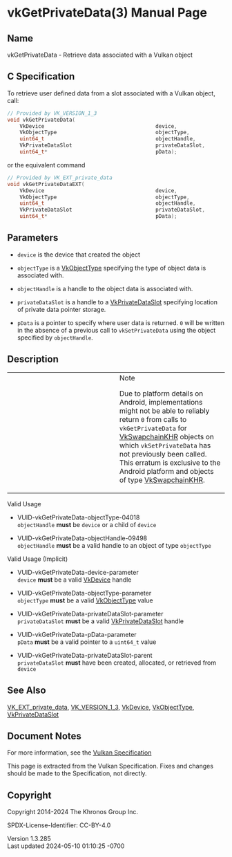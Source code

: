 # vkGetPrivateData(3) Manual Page

## Name

vkGetPrivateData - Retrieve data associated with a Vulkan object



## <a href="#_c_specification" class="anchor"></a>C Specification

To retrieve user defined data from a slot associated with a Vulkan
object, call:

``` c
// Provided by VK_VERSION_1_3
void vkGetPrivateData(
    VkDevice                                    device,
    VkObjectType                                objectType,
    uint64_t                                    objectHandle,
    VkPrivateDataSlot                           privateDataSlot,
    uint64_t*                                   pData);
```

or the equivalent command

``` c
// Provided by VK_EXT_private_data
void vkGetPrivateDataEXT(
    VkDevice                                    device,
    VkObjectType                                objectType,
    uint64_t                                    objectHandle,
    VkPrivateDataSlot                           privateDataSlot,
    uint64_t*                                   pData);
```

## <a href="#_parameters" class="anchor"></a>Parameters

- `device` is the device that created the object

- `objectType` is a [VkObjectType](https://registry.khronos.org/vulkan/specs/1.3-extensions/man/html/VkObjectType.html) specifying the
  type of object data is associated with.

- `objectHandle` is a handle to the object data is associated with.

- `privateDataSlot` is a handle to a
  [VkPrivateDataSlot](https://registry.khronos.org/vulkan/specs/1.3-extensions/man/html/VkPrivateDataSlot.html) specifying location of
  private data pointer storage.

- `pData` is a pointer to specify where user data is returned. `0` will
  be written in the absence of a previous call to `vkSetPrivateData`
  using the object specified by `objectHandle`.

## <a href="#_description" class="anchor"></a>Description

<table>
<colgroup>
<col style="width: 50%" />
<col style="width: 50%" />
</colgroup>
<tbody>
<tr class="odd">
<td class="icon"><em></em></td>
<td class="content">Note
<p>Due to platform details on Android, implementations might not be able
to reliably return <code>0</code> from calls to
<code>vkGetPrivateData</code> for <a
href="VkSwapchainKHR.html">VkSwapchainKHR</a> objects on which
<code>vkSetPrivateData</code> has not previously been called. This
erratum is exclusive to the Android platform and objects of type <a
href="VkSwapchainKHR.html">VkSwapchainKHR</a>.</p></td>
</tr>
</tbody>
</table>

Valid Usage

- <a href="#VUID-vkGetPrivateData-objectType-04018"
  id="VUID-vkGetPrivateData-objectType-04018"></a>
  VUID-vkGetPrivateData-objectType-04018  
  `objectHandle` **must** be `device` or a child of `device`

- <a href="#VUID-vkGetPrivateData-objectHandle-09498"
  id="VUID-vkGetPrivateData-objectHandle-09498"></a>
  VUID-vkGetPrivateData-objectHandle-09498  
  `objectHandle` **must** be a valid handle to an object of type
  `objectType`

Valid Usage (Implicit)

- <a href="#VUID-vkGetPrivateData-device-parameter"
  id="VUID-vkGetPrivateData-device-parameter"></a>
  VUID-vkGetPrivateData-device-parameter  
  `device` **must** be a valid [VkDevice](https://registry.khronos.org/vulkan/specs/1.3-extensions/man/html/VkDevice.html) handle

- <a href="#VUID-vkGetPrivateData-objectType-parameter"
  id="VUID-vkGetPrivateData-objectType-parameter"></a>
  VUID-vkGetPrivateData-objectType-parameter  
  `objectType` **must** be a valid [VkObjectType](https://registry.khronos.org/vulkan/specs/1.3-extensions/man/html/VkObjectType.html)
  value

- <a href="#VUID-vkGetPrivateData-privateDataSlot-parameter"
  id="VUID-vkGetPrivateData-privateDataSlot-parameter"></a>
  VUID-vkGetPrivateData-privateDataSlot-parameter  
  `privateDataSlot` **must** be a valid
  [VkPrivateDataSlot](https://registry.khronos.org/vulkan/specs/1.3-extensions/man/html/VkPrivateDataSlot.html) handle

- <a href="#VUID-vkGetPrivateData-pData-parameter"
  id="VUID-vkGetPrivateData-pData-parameter"></a>
  VUID-vkGetPrivateData-pData-parameter  
  `pData` **must** be a valid pointer to a `uint64_t` value

- <a href="#VUID-vkGetPrivateData-privateDataSlot-parent"
  id="VUID-vkGetPrivateData-privateDataSlot-parent"></a>
  VUID-vkGetPrivateData-privateDataSlot-parent  
  `privateDataSlot` **must** have been created, allocated, or retrieved
  from `device`

## <a href="#_see_also" class="anchor"></a>See Also

[VK_EXT_private_data](https://registry.khronos.org/vulkan/specs/1.3-extensions/man/html/VK_EXT_private_data.html),
[VK_VERSION_1_3](https://registry.khronos.org/vulkan/specs/1.3-extensions/man/html/VK_VERSION_1_3.html), [VkDevice](https://registry.khronos.org/vulkan/specs/1.3-extensions/man/html/VkDevice.html),
[VkObjectType](https://registry.khronos.org/vulkan/specs/1.3-extensions/man/html/VkObjectType.html),
[VkPrivateDataSlot](https://registry.khronos.org/vulkan/specs/1.3-extensions/man/html/VkPrivateDataSlot.html)

## <a href="#_document_notes" class="anchor"></a>Document Notes

For more information, see the <a
href="https://registry.khronos.org/vulkan/specs/1.3-extensions/html/vkspec.html#vkGetPrivateData"
target="_blank" rel="noopener">Vulkan Specification</a>

This page is extracted from the Vulkan Specification. Fixes and changes
should be made to the Specification, not directly.

## <a href="#_copyright" class="anchor"></a>Copyright

Copyright 2014-2024 The Khronos Group Inc.

SPDX-License-Identifier: CC-BY-4.0

Version 1.3.285  
Last updated 2024-05-10 01:10:25 -0700
